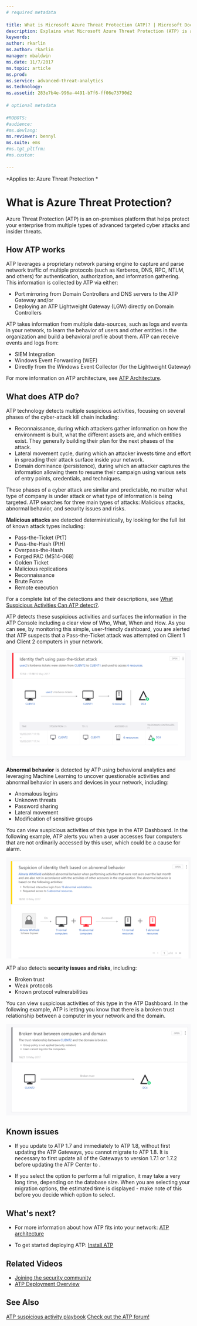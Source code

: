 ```yaml
---
# required metadata

title: What is Microsoft Azure Threat Protection (ATP)? | Microsoft Docs
description: Explains what Microsoft Azure Threat Protection (ATP) is and what kinds of suspicious activities it can detect
keywords:
author: rkarlin
ms.author: rkarlin
manager: mbaldwin
ms.date: 11/7/2017
ms.topic: article
ms.prod:
ms.service: advanced-threat-analytics
ms.technology:
ms.assetid: 283e7b4e-996a-4491-b7f6-ff06e73790d2

# optional metadata

#ROBOTS:
#audience:
#ms.devlang:
ms.reviewer: bennyl
ms.suite: ems
#ms.tgt_pltfrm:
#ms.custom:

---
```


*Applies to: Azure Threat Protection *


# What is Azure Threat Protection?
Azure Threat Protection (ATP) is an on-premises platform that helps protect your enterprise from multiple types of advanced targeted cyber attacks and insider threats.

## How ATP works

ATP leverages a proprietary network parsing engine to capture and parse network traffic of multiple protocols (such as Kerberos, DNS, RPC, NTLM, and others) for authentication, authorization, and information gathering. This information is collected by ATP via either:

- 	Port mirroring from Domain Controllers and DNS servers to the ATP Gateway and/or
- 	Deploying an ATP Lightweight Gateway (LGW) directly on Domain Controllers

ATP takes information from multiple data-sources, such as logs and events in your network, to learn the behavior of users and other entities in the organization and build a behavioral profile about them.
ATP can receive events and logs from:

- 	SIEM Integration
- 	Windows Event Forwarding (WEF)
-   Directly from the Windows Event Collector (for the Lightweight Gateway)


For more information on ATP architecture, see [ATP Architecture](ata-architecture.md).

## What does ATP do?

ATP technology detects multiple suspicious activities, focusing on several phases of the cyber-attack kill chain including:

- 	Reconnaissance, during which attackers gather information on how the environment is built, what the different assets are, and which entities exist. They generally building their plan for the next phases of the attack.
- 	Lateral movement cycle, during which an attacker invests time and effort in spreading their attack surface inside your network.
- 	Domain dominance (persistence), during which an attacker captures the information allowing them to resume their campaign using various sets of entry points, credentials, and techniques. 

These phases of a cyber attack are similar and predictable, no matter what type of company is under attack or what type of information is being targeted.
ATP searches for three main types of attacks: Malicious attacks, abnormal behavior, and security issues and risks.

**Malicious attacks** are detected deterministically, by looking for the full list of known attack types including:

- 	Pass-the-Ticket (PtT)
- 	Pass-the-Hash (PtH)
- 	Overpass-the-Hash
- 	Forged PAC (MS14-068)
- 	Golden Ticket
- 	Malicious replications
- 	Reconnaissance
- 	Brute Force
- 	Remote execution

For a complete list of the detections and their descriptions, see [What Suspicious Activities Can ATP detect?](ata-threats.md). 

ATP detects these suspicious activities and surfaces the information in the ATP Console including a clear view of Who, What, When and How. As you can see, by monitoring this simple, user-friendly dashboard, you are alerted that ATP suspects that a Pass-the-Ticket attack was attempted on Client 1 and Client 2 computers in your network.

 ![sample ATP screen pass-the-ticket](media/pass_the_ticket_sa.png)

**Abnormal behavior** is detected by ATP using behavioral analytics and leveraging Machine Learning to uncover questionable activities and abnormal behavior in users and devices in your network, including:

- 	Anomalous logins
- 	Unknown threats
- 	Password sharing
- 	Lateral movement
-   Modification of sensitive groups


You can view suspicious activities of this type in the ATP Dashboard. In the following example, ATP alerts you when a user accesses four computers that are not ordinarily accessed by this user, which could be a cause for alarm.

 ![sample ATP screen abnormal behavior](media/abnormal-behavior-sa.png) 

ATP also detects **security issues and risks**, including:

- 	Broken trust
- 	Weak protocols
- 	Known protocol vulnerabilities

You can view suspicious activities of this type in the ATP Dashboard. In the following example, ATP is letting you know that there is a broken trust relationship between a computer in your network and the domain.

  ![sample ATP screen broken trust](media/broken-trust-sa.png)


## Known issues

- If you update to ATP 1.7 and immediately to ATP 1.8, without first updating the ATP Gateways, you cannot migrate to ATP 1.8. It is necessary to first update all of the Gateways to version 1.7.1 or 1.7.2 before updating the ATP Center to .

- If you select the option to perform a full migration, it may take a very long time, depending on the database size. When you are selecting your migration options, the estimated time is displayed - make note of this before you decide which option to select. 


## What's next?

-   For more information about how ATP fits into your network: [ATP architecture](ata-architecture.md)

-   To get started deploying ATP: [Install ATP](install-ata-step1.md)

## Related Videos
- [Joining the security community](https://channel9.msdn.com/Shows/Microsoft-Security/Join-the-Security-Community)
- [ATP Deployment Overview](https://channel9.msdn.com/Shows/Microsoft-Security/Overview-of-ATP-Deployment-in-10-Minutes)


## See Also
[ATP suspicious activity playbook](http://aka.ms/ataplaybook)
[Check out the ATP forum!](https://social.technet.microsoft.com/Forums/security/home?forum=mata)
